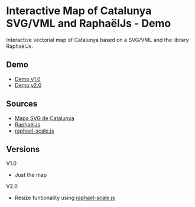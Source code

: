 # Interactive Map of Catalunya SVG/VML and RaphaëlJs - Demo
Interactive vectorial map of Catalunya based on a SVG/VML and the library RaphaëlJs.

## Demo

- [Demo v1.0](http://demo.catalunyamedieval.es/map1)
- [Demo v2.0](http://demo.catalunyamedieval.es/map2)

## Sources
- [Mapa SVG de Catalunya](http://commons.wikimedia.org/wiki/File:Mapa_comarcal_de_Catalunya.svg)
- [RaphaëlJs](http://raphaeljs.com)
- [raphael-scale.js](http://www.shapevent.com/scaleraphael/)

## Versions
V1.0 
- Just the map

V2.0
- Resize funtionality using [raphael-scale.js](http://www.shapevent.com/scaleraphael/)


